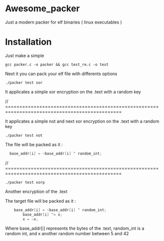 # Awesome_packer
Just a modern packer for elf binaries ( linux executables )

# Installation

Just make a simple

```
gcc packer.c -o packer && gcc test_re.c -o test
```

Next it you can pack your elf file with differents options

```
./packer test xor
```

It applicates a simple xor encryption on the .text with a random key


// ===============================================================================================

It applicates a simple not and next xor encryption on the .text with a random key

```
./packer test not
```

The file will be packed as it : 

```C
  base_addr[i] = ~base_addr[i] ^ random_int;
```

// ===============================================================================================

```
./packer test xorp
```

Another encryption of the .text

The target file will be packed as it : 

```C
    base_addr[i] = ~base_addr[i] ^ random_int;
		base_addr[i] ^= x;
		x = ~x;
```

Where base_addr[i] represents the bytes of the .text, random_int is a random int, and x another random number between 5 and 42
